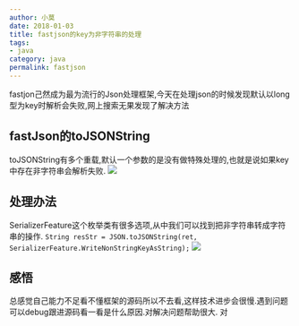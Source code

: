 ```yaml
---
author: 小莫
date: 2018-01-03
title: fastjson的key为非字符串的处理
tags:
- java
category: java
permalink: fastjson
---
```

fastjon己然成为最为流行的Json处理框架,今天在处理json的时候发现默认以long型为key时解析会失败,网上搜索无果发现了解决方法
<!-- more -->

## fastJson的toJSONString
toJSONString有多个重载,默认一个参数的是没有做特殊处理的,也就是说如果key中存在非字符串会解析失败.
![](https://image.xiaomo.info/json/json.png)

## 处理办法
SerializerFeature这个枚举类有很多选项,从中我们可以找到把非字符串转成字符串的操作.
`String resStr = JSON.toJSONString(ret, SerializerFeature.WriteNonStringKeyAsString);`
![](https://image.xiaomo.info/json/correct.png)

## 感悟
总感觉自己能力不足看不懂框架的源码所以不去看,这样技术进步会很慢.遇到问题可以debug跟进源码看一看是什么原因.对解决问题帮助很大.
对
